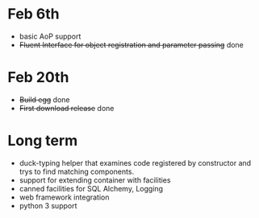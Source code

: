 # Feb 6th #
  * basic AoP support
  * ~~Fluent Interface for object registration and parameter passing~~ done

# Feb 20th #
  * ~~Build egg~~ done
  * ~~First download release~~ done

# Long term #

  * duck-typing helper that examines code registered by constructor and trys to find matching components.
  * support for extending container with facilities
  * canned facilities for SQL Alchemy, Logging
  * web framework integration
  * python 3 support